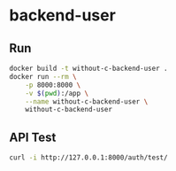 # backend-user
## Run
```sh
docker build -t without-c-backend-user .
docker run --rm \
    -p 8000:8000 \
    -v $(pwd):/app \
    --name without-c-backend-user \
    without-c-backend-user
```

## API Test
```sh
curl -i http://127.0.0.1:8000/auth/test/
```
